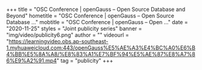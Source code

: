 +++
    title = "OSC Conference | openGauss – Open Source Database and Beyond"
    hometitle = "OSC Conference | openGauss – Open Source Database …"
    mobtitle = "OSC Conference | openGauss – Open …"
    date = "2020-11-25"
    styles = "Joint publicity series"
    banner = "img/video/publicity6.png"
    author = ""
    videourl = "https://learningvideo.obs.ap-southeast-1.myhuaweicloud.com:443/openGauss%E5%AE%A3%E4%BC%A0%E6%B4%BB%E5%8A%A8/%E8%83%A1%E7%BF%94%E5%AE%87%E8%A7%86%E9%A2%91.mp4" 
    tag = "publicity"
+++